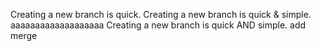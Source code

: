 Creating a new branch is quick.
Creating a new branch is quick & simple.
aaaaaaaaaaaaaaaaaaa
Creating a new branch is quick AND simple.
add merge
